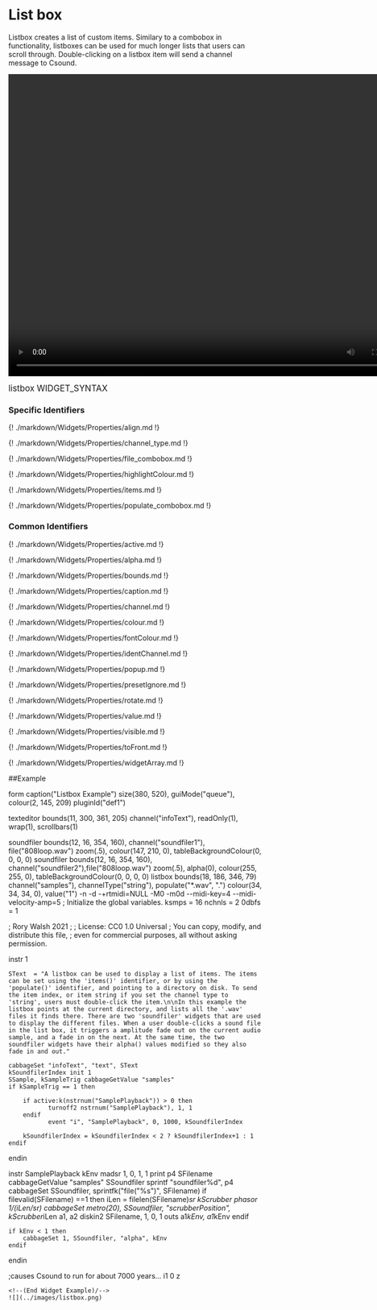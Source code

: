# List box

Listbox creates a list of custom items. Similary to a combobox in functionality, listboxes can be used for much longer lists that users can scroll through. Double-clicking on a listbox item will send a channel message to Csound. 

<video width="800" height="600" controls>
<source src="../../images/docs/listbox.mp4">
</video> 

<big></pre>
listbox WIDGET_SYNTAX
</pre></big>

### Specific Identifiers

{! ./markdown/Widgets/Properties/align.md !} 

{! ./markdown/Widgets/Properties/channel_type.md !} 

{! ./markdown/Widgets/Properties/file_combobox.md !} 

{! ./markdown/Widgets/Properties/highlightColour.md !} 

{! ./markdown/Widgets/Properties/items.md !}  

{! ./markdown/Widgets/Properties/populate_combobox.md !} 

### Common Identifiers

{! ./markdown/Widgets/Properties/active.md !}  

{! ./markdown/Widgets/Properties/alpha.md !}  

{! ./markdown/Widgets/Properties/bounds.md !}  

{! ./markdown/Widgets/Properties/caption.md !}  

{! ./markdown/Widgets/Properties/channel.md !}  

{! ./markdown/Widgets/Properties/colour.md !}  

{! ./markdown/Widgets/Properties/fontColour.md !}   

{! ./markdown/Widgets/Properties/identChannel.md !}  

{! ./markdown/Widgets/Properties/popup.md !} 

{! ./markdown/Widgets/Properties/presetIgnore.md !} 

{! ./markdown/Widgets/Properties/rotate.md !}  

{! ./markdown/Widgets/Properties/value.md !}

{! ./markdown/Widgets/Properties/visible.md !}  

{! ./markdown/Widgets/Properties/toFront.md !} 

{! ./markdown/Widgets/Properties/widgetArray.md !}  

<!--(End of identifiers)/-->

##Example
<!--(Widget Example)/-->
<Cabbage>
form caption("Listbox Example") size(380, 520), guiMode("queue"), colour(2, 145, 209) pluginId("def1")

texteditor bounds(11, 300, 361, 205) channel("infoText"), readOnly(1), wrap(1), scrollbars(1)

soundfiler bounds(12, 16, 354, 160), channel("soundfiler1"), file("808loop.wav") zoom(.5), colour(147, 210, 0), tableBackgroundColour(0, 0, 0, 0)
soundfiler bounds(12, 16, 354, 160), channel("soundfiler2"),file("808loop.wav") zoom(.5), alpha(0), colour(255, 255, 0), tableBackgroundColour(0, 0, 0, 0)
listbox bounds(18, 186, 346, 79) channel("samples"), channelType("string"), populate("*.wav", ".") colour(34, 34, 34, 0), value("1")
</Cabbage>
<CsoundSynthesizer>
<CsOptions>
-n -d -+rtmidi=NULL -M0 -m0d --midi-key=4 --midi-velocity-amp=5
</CsOptions>
<CsInstruments>
; Initialize the global variables. 
ksmps = 16
nchnls = 2
0dbfs = 1


; Rory Walsh 2021 
;
; License: CC0 1.0 Universal
; You can copy, modify, and distribute this file, 
; even for commercial purposes, all without asking permission. 

instr 1

    SText  = "A listbox can be used to display a list of items. The items can be set using the 'items()' identifier, or by using the 'populate()' identifier, and pointing to a directory on disk. To send the item index, or item string if you set the channel type to 'string', users must double-click the item.\n\nIn this example the listbox points at the current directory, and lists all the '.wav' files it finds there. There are two 'soundfiler' widgets that are used to display the different files. When a user double-clicks a sound file in the list box, it triggers a amplitude fade out on the current audio sample, and a fade in on the next. At the same time, the two soundfiler widgets have their alpha() values modified so they also fade in and out."  

    cabbageSet "infoText", "text", SText
    kSoundfilerIndex init 1
    SSample, kSampleTrig cabbageGetValue "samples"
    if kSampleTrig == 1 then
        
        if active:k(nstrnum("SamplePlayback")) > 0 then
               turnoff2 nstrnum("SamplePlayback"), 1, 1
        endif
               event "i", "SamplePlayback", 0, 1000, kSoundfilerIndex
        
        kSoundfilerIndex = kSoundfilerIndex < 2 ? kSoundfilerIndex+1 : 1
    endif


endin
                
instr SamplePlayback
    kEnv madsr 1, 0, 1, 1
    print p4
    SFilename cabbageGetValue "samples"
    SSoundfiler sprintf "soundfiler%d", p4
    cabbageSet SSoundfiler, sprintfk("file(\"%s\")", SFilename)
    if filevalid(SFilename) ==1 then 
        iLen = filelen(SFilename)*sr
        kScrubber phasor 1/(iLen/sr)
        cabbageSet metro(20), SSoundfiler, "scrubberPosition", kScrubber*iLen
        a1, a2 diskin2 SFilename, 1, 0, 1
        outs a1*kEnv, a1*kEnv
    endif
    
    if kEnv < 1 then
        cabbageSet 1, SSoundfiler, "alpha", kEnv
    endif
        
endin

</CsInstruments>
<CsScore>
;causes Csound to run for about 7000 years...
i1 0 z
</CsScore>
</CsoundSynthesizer>

```
<!--(End Widget Example)/-->
![](../images/listbox.png)
